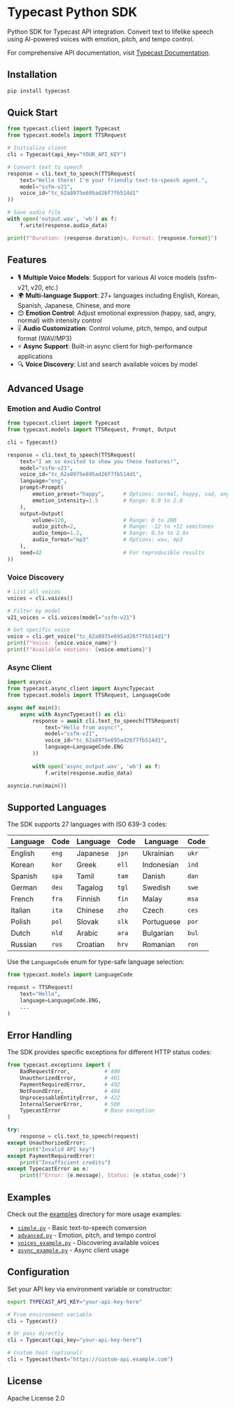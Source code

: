 # Typecast Python SDK

Python SDK for Typecast API integration. Convert text to lifelike speech using AI-powered voices with emotion, pitch, and tempo control.

For comprehensive API documentation, visit [Typecast Documentation](https://typecast.ai/docs/overview).

## Installation

```bash
pip install typecast
```

## Quick Start

```python
from typecast.client import Typecast
from typecast.models import TTSRequest

# Initialize client
cli = Typecast(api_key="YOUR_API_KEY")

# Convert text to speech
response = cli.text_to_speech(TTSRequest(
    text="Hello there! I'm your friendly text-to-speech agent.",
    model="ssfm-v21",
    voice_id="tc_62a8975e695ad26f7fb514d1"
))

# Save audio file
with open('output.wav', 'wb') as f:
    f.write(response.audio_data)

print(f"Duration: {response.duration}s, Format: {response.format}")
```

## Features

- 🎙️ **Multiple Voice Models**: Support for various AI voice models (ssfm-v21, v20, etc.)
- 🌍 **Multi-language Support**: 27+ languages including English, Korean, Spanish, Japanese, Chinese, and more
- 😊 **Emotion Control**: Adjust emotional expression (happy, sad, angry, normal) with intensity control
- 🎚️ **Audio Customization**: Control volume, pitch, tempo, and output format (WAV/MP3)
- ⚡ **Async Support**: Built-in async client for high-performance applications
- 🔍 **Voice Discovery**: List and search available voices by model

## Advanced Usage

### Emotion and Audio Control

```python
from typecast.client import Typecast
from typecast.models import TTSRequest, Prompt, Output

cli = Typecast()

response = cli.text_to_speech(TTSRequest(
    text="I am so excited to show you these features!",
    model="ssfm-v21",
    voice_id="tc_62a8975e695ad26f7fb514d1",
    language="eng",
    prompt=Prompt(
        emotion_preset="happy",      # Options: normal, happy, sad, angry
        emotion_intensity=1.5        # Range: 0.0 to 2.0
    ),
    output=Output(
        volume=120,                  # Range: 0 to 200
        audio_pitch=2,               # Range: -12 to +12 semitones
        audio_tempo=1.2,             # Range: 0.5x to 2.0x
        audio_format="mp3"           # Options: wav, mp3
    ),
    seed=42                          # For reproducible results
))
```

### Voice Discovery

```python
# List all voices
voices = cli.voices()

# Filter by model
v21_voices = cli.voices(model="ssfm-v21")

# Get specific voice
voice = cli.get_voice("tc_62a8975e695ad26f7fb514d1")
print(f"Voice: {voice.voice_name}")
print(f"Available emotions: {voice.emotions}")
```

### Async Client

```python
import asyncio
from typecast.async_client import AsyncTypecast
from typecast.models import TTSRequest, LanguageCode

async def main():
    async with AsyncTypecast() as cli:
        response = await cli.text_to_speech(TTSRequest(
            text="Hello from async!",
            model="ssfm-v21",
            voice_id="tc_62a8975e695ad26f7fb514d1",
            language=LanguageCode.ENG
        ))
        
        with open('async_output.wav', 'wb') as f:
            f.write(response.audio_data)

asyncio.run(main())
```

## Supported Languages

The SDK supports 27 languages with ISO 639-3 codes:

| Language | Code | Language | Code | Language | Code |
|----------|------|----------|------|----------|------|
| English | `eng` | Japanese | `jpn` | Ukrainian | `ukr` |
| Korean | `kor` | Greek | `ell` | Indonesian | `ind` |
| Spanish | `spa` | Tamil | `tam` | Danish | `dan` |
| German | `deu` | Tagalog | `tgl` | Swedish | `swe` |
| French | `fra` | Finnish | `fin` | Malay | `msa` |
| Italian | `ita` | Chinese | `zho` | Czech | `ces` |
| Polish | `pol` | Slovak | `slk` | Portuguese | `por` |
| Dutch | `nld` | Arabic | `ara` | Bulgarian | `bul` |
| Russian | `rus` | Croatian | `hrv` | Romanian | `ron` |

Use the `LanguageCode` enum for type-safe language selection:

```python
from typecast.models import LanguageCode

request = TTSRequest(
    text="Hello",
    language=LanguageCode.ENG,
    ...
)
```

## Error Handling

The SDK provides specific exceptions for different HTTP status codes:

```python
from typecast.exceptions import (
    BadRequestError,           # 400
    UnauthorizedError,         # 401
    PaymentRequiredError,      # 402
    NotFoundError,             # 404
    UnprocessableEntityError,  # 422
    InternalServerError,       # 500
    TypecastError              # Base exception
)

try:
    response = cli.text_to_speech(request)
except UnauthorizedError:
    print("Invalid API key")
except PaymentRequiredError:
    print("Insufficient credits")
except TypecastError as e:
    print(f"Error: {e.message}, Status: {e.status_code}")
```

## Examples

Check out the [examples](./examples) directory for more usage examples:

- [`simple.py`](./examples/simple.py) - Basic text-to-speech conversion
- [`advanced.py`](./examples/advanced.py) - Emotion, pitch, and tempo control
- [`voices_example.py`](./examples/voices_example.py) - Discovering available voices
- [`async_example.py`](./examples/async_example.py) - Async client usage

## Configuration

Set your API key via environment variable or constructor:

```bash
export TYPECAST_API_KEY="your-api-key-here"
```

```python
# From environment variable
cli = Typecast()

# Or pass directly
cli = Typecast(api_key="your-api-key-here")

# Custom host (optional)
cli = Typecast(host="https://custom-api.example.com")
```

## License

Apache License 2.0